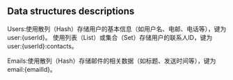 ## Data structures descriptions

Users:使用散列（Hash）存储用户的基本信息（如用户名、电邮、电话等），键为user:{userId}。
使用列表（List）或集合（Set）存储用户的联系人ID，键为user:{userId}:contacts。

Emails:使用散列（Hash）存储邮件的相关数据（如标题、发送时间等），键为email:{emailId}。